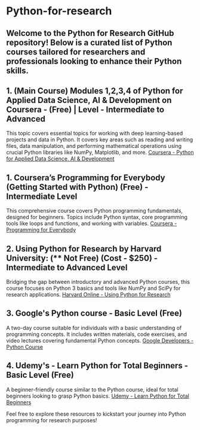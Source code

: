 # Python-for-research

## Welcome to the Python for Research GitHub repository! Below is a curated list of Python courses tailored for researchers and professionals looking to enhance their Python skills.

## 1. (Main Course) Modules 1,2,3,4 of Python for Applied Data Science, AI & Development on Coursera - (Free) | Level - Intermediate to Advanced
This topic covers essential topics for working with deep learning-based projects and data in Python. It covers key areas such as reading and writing files, data manipulation, and performing mathematical operations using crucial Python libraries like NumPy, Matplotlib, and more.
[Coursera - Python for Applied Data Science, AI & Development](https://www.coursera.org/learn/python-for-applied-data-science-ai#modules)

## 1. Coursera’s Programming for Everybody (Getting Started with Python) (Free) - Intermediate Level
This comprehensive course covers Python programming fundamentals, designed for beginners. Topics include Python syntax, core programming tools like loops and functions, and working with variables.
[Coursera - Programming for Everybody](https://www.coursera.org/learn/python?specialization=python)

## 2. Using Python for Research by Harvard University: (** Not Free) (Cost - $250) - Intermediate to Advanced Level
Bridging the gap between introductory and advanced Python courses, this course focuses on Python 3 basics and tools like NumPy and SciPy for research applications.
[Harvard Online - Using Python for Research](https://www.harvardonline.harvard.edu/course/using-python-research)

## 3. Google's Python course - Basic Level (Free)
A two-day course suitable for individuals with a basic understanding of programming concepts. It includes written materials, code exercises, and video lectures covering fundamental Python concepts.
[Google Developers - Python Course](https://developers.google.com/edu/python)

## 4. Udemy's - Learn Python for Total Beginners - Basic Level (Free)
A beginner-friendly course similar to the Python course, ideal for total beginners looking to grasp Python basics.
[Udemy - Learn Python for Total Beginners
](https://www.udemy.com/course/python-3-for-total-beginners/
)

Feel free to explore these resources to kickstart your journey into Python programming for research purposes!
